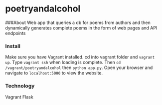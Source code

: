 # poetryandalcohol

###About
Web app that queries a db for poems from authors and then dynamically generates complete poems in the form of web pages and API endpoints

### Install
Make sure you have Vagrant installed. cd into vagrant folder and `vagrant up`. Type `vagrant ssh` when loading is complete. Then `cd /vagrant/poetryandalcohol` then `python app.py`. Open your browser and navigate to `localhost:5000` to view the website.

### Technology
Vagrant
Flask
